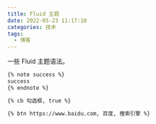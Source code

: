 ```yaml
---
title: Fluid 主题
date: 2022-05-23 11:17:18
categories: 技术
tags:
  - 博客
---
```

一些 Fluid 主题语法。
<!-- more -->
```markdown
{% note success %}
success
{% endnote %}

{% cb 勾选框, true %}

{% btn https://www.baidu.com, 百度, 搜索引擎 %}
```
